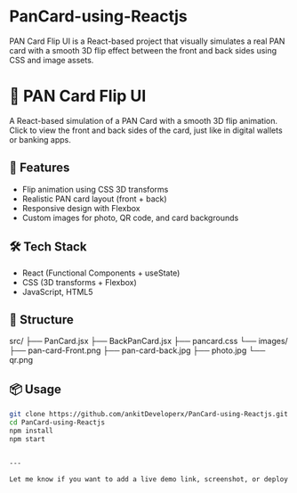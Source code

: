 # PanCard-using-Reactjs
PAN Card Flip UI is a React-based project that visually simulates a real PAN card with a smooth 3D flip effect between the front and back sides using CSS and image assets.

# 🪪 PAN Card Flip UI

A React-based simulation of a PAN Card with a smooth 3D flip animation. Click to view the front and back sides of the card, just like in digital wallets or banking apps.

## 🚀 Features
- Flip animation using CSS 3D transforms
- Realistic PAN card layout (front + back)
- Responsive design with Flexbox
- Custom images for photo, QR code, and card backgrounds

## 🛠 Tech Stack
- React (Functional Components + useState)
- CSS (3D transforms + Flexbox)
- JavaScript, HTML5

## 📁 Structure
src/ ├── PanCard.jsx ├── BackPanCard.jsx ├── pancard.css └── images/ ├── pan-card-Front.png ├── pan-card-back.jpg ├── photo.jpg └── qr.png

## 📦 Usage

```bash
git clone https://github.com/ankitDeveloperx/PanCard-using-Reactjs.git
cd PanCard-using-Reactjs
npm install
npm start


---

Let me know if you want to add a live demo link, screenshot, or deploy it to GitHub Pages or Vercel!

